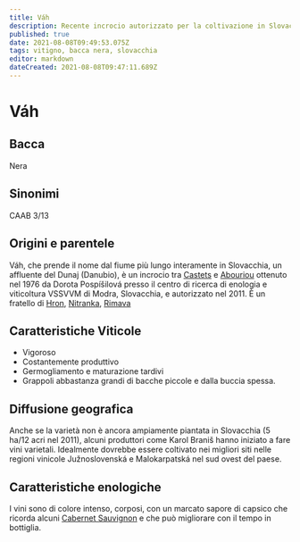 ```yaml
---
title: Váh
description: Recente incrocio autorizzato per la coltivazione in Slovacchia, ha bisogno di un buon sito per prosperare.
published: true
date: 2021-08-08T09:49:53.075Z
tags: vitigno, bacca nera, slovacchia
editor: markdown
dateCreated: 2021-08-08T09:47:11.689Z
---
```


# Váh

## Bacca
Nera

## Sinonimi

CAAB 3/13

## Origini e parentele
Váh, che prende il nome dal fiume più lungo interamente in Slovacchia, un affluente del Dunaj (Danubio), è un incrocio tra [Castets](/vitigni/bacca-nera/castets) e [Abouriou](/vitigni/bacca-nera/abouriou) ottenuto nel 1976 da Dorota Pospíšilová presso il centro di ricerca di enologia e viticoltura VSSVVM di Modra, Slovacchia, e autorizzato nel 2011. È un fratello di [Hron](/vitigni/bacca-nera/hron), [Nitranka](/vitigni/bacca-nera/nitranka), [Rimava](/vitigni/bacca-nera/rimava)


## Caratteristiche Viticole

- Vigoroso
- Costantemente produttivo
- Germogliamento e maturazione tardivi 
- Grappoli abbastanza grandi di bacche piccole e dalla buccia spessa.

## Diffusione geografica

Anche se la varietà non è ancora ampiamente piantata in Slovacchia (5 ha/12 acri nel 2011), alcuni produttori come Karol Braniš hanno iniziato a fare vini varietali. Idealmente dovrebbe essere coltivato nei migliori siti nelle regioni vinicole Južnoslovenská e Malokarpatská nel sud ovest del paese.


## Caratteristiche enologiche

I vini sono di colore intenso, corposi, con un marcato sapore di capsico che ricorda alcuni [Cabernet Sauvignon](/vitigni/bacca-nera/cabernet-sauvignon) e che può migliorare con il tempo in bottiglia.
